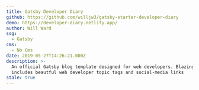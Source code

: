 ```yaml
---
title: Gatsby Developer Diary
github: https://github.com/willjw3/gatsby-starter-developer-diary
demo: https://developer-diary.netlify.app/
author: Will Ward
ssg:
  - Gatsby
cms:
  - No Cms
date: 2019-05-27T14:26:21.000Z
description: >-
  An official Gatsby blog template designed for web developers. Blazing fast, it
  includes beautful web developer topic tags and social-media links
stale: true
---
```

